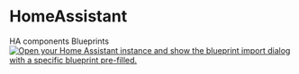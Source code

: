 # HomeAssistant
HA components
Blueprints
<a href="https://my.home-assistant.io/redirect/blueprint_import/?blueprint_url=https%3A%2F%2Fgithub.com%2FMartinSkalnik%2FHomeAssistant%2Fblob%2F4c96ac57eedde541537e11cb23a0c47033031303%2Fblueprints%2Fautomation%2FOsvetleni_Zahrady.yaml" target="_blank"><img src="https://my.home-assistant.io/badges/blueprint_import.svg" alt="Open your Home Assistant instance and show the blueprint import dialog with a specific blueprint pre-filled." /></a>

